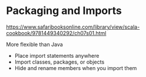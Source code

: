 # Packaging and Imports

https://www.safaribooksonline.com/library/view/scala-cookbook/9781449340292/ch07s01.html

More flexible than Java

- Place import statements anywhere
- Import classes, packages, or objects
- Hide and rename members when you import them
